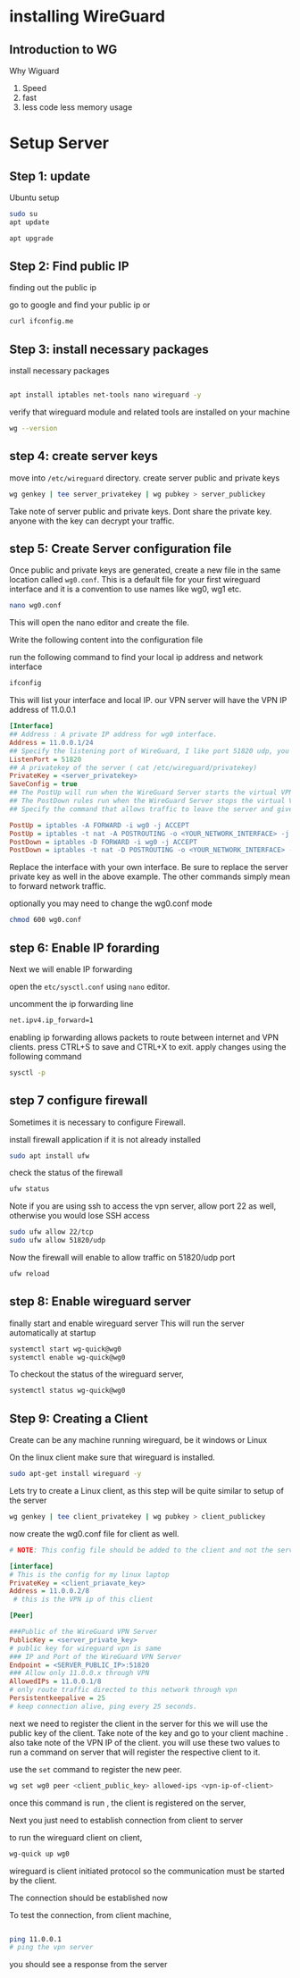# installing WireGuard


## Introduction to WG
Why Wiguard

1. Speed
2. fast
3. less code less memory usage


# Setup Server

## Step 1: update
Ubuntu setup

```bash
sudo su
apt update

apt upgrade
```

## Step 2: Find public IP

finding out the public ip



go to google and find your public ip or 
```bash
curl ifconfig.me
```




## Step 3: install necessary packages

install necessary packages


```bash

apt install iptables net-tools nano wireguard -y
```

verify that wireguard module and related tools are installed on your machine

```bash
wg --version
```

## step 4: create server keys
move into `/etc/wireguard` directory. 
create server public and private keys

```bash
wg genkey | tee server_privatekey | wg pubkey > server_publickey
```

Take note of server public and private keys. Dont share the private key. anyone with the key can decrypt your traffic. 


## step 5: Create Server configuration file
Once public and private keys are generated, create a new file in the same location called `wg0.conf`. This is a default file for your first wireguard interface and it is a convention to use names like wg0, wg1 etc. 

```bash
nano wg0.conf
```
This will open the nano editor and create the file. 

Write the following content into the configuration file  

run the following command to find your local ip address and network interface

```bash
ifconfig
```
This will list your interface and local IP.
our VPN server will have the VPN IP address of 11.0.0.1
```ini
[Interface]
## Address : A private IP address for wg0 interface.
Address = 11.0.0.1/24
## Specify the listening port of WireGuard, I like port 51820 udp, you can change it.
ListenPort = 51820
## A privatekey of the server ( cat /etc/wireguard/privatekey)
PrivateKey = <server_privatekey>
SaveConfig = true
## The PostUp will run when the WireGuard Server starts the virtual VPN tunnel.
## The PostDown rules run when the WireGuard Server stops the virtual VPN tunnel.
## Specify the command that allows traffic to leave the server and give the VPN clients access to the Internet. 

PostUp = iptables -A FORWARD -i wg0 -j ACCEPT
PostUp = iptables -t nat -A POSTROUTING -o <YOUR_NETWORK_INTERFACE> -j MASQUERADE
PostDown = iptables -D FORWARD -i wg0 -j ACCEPT
PostDown = iptables -t nat -D POSTROUTING -o <YOUR_NETWORK_INTERFACE> -j MASQUERAD

```


Replace the interface with your own interface. 
Be sure to replace the server private key as well in the above example. 
The other commands simply mean to forward network traffic.

optionally you may need to change the wg0.conf mode


```bash
chmod 600 wg0.conf
```


## step 6: Enable IP forarding
Next we will enable IP forwarding



open the `etc/sysctl.conf` using `nano` editor. 


uncomment the ip forwarding line
```bash
net.ipv4.ip_forward=1
```

enabling ip forwarding allows packets to route between internet and VPN clients. 
press CTRL+S to save and CTRL+X to exit.
apply changes using the following command
```bash
sysctl -p
```
## step 7 configure firewall

Sometimes it is necessary to configure Firewall. 

install firewall application if it is not already installed

```bash
sudo apt install ufw
```

check the status of the firewall

```bash
ufw status
```


Note if you are using ssh to access the vpn server, allow port 22 as well, otherwise you would lose SSH access

```bash
sudo ufw allow 22/tcp
sudo ufw allow 51820/udp
```


Now the firewall will enable to allow traffic on 51820/udp port

```bash
ufw reload
```


## step 8: Enable wireguard server

finally start and enable wireguard server
This will run the server automatically at startup


```bash
systemctl start wg-quick@wg0
systemctl enable wg-quick@wg0
```

To checkout the status of the wireguard server, 

```bash
systemctl status wg-quick@wg0
```



## Step 9: Creating a Client

Create can be any machine running wireguard, be it windows or Linux

On the linux client make sure that wireguard is installed.
```bash
sudo apt-get install wireguard -y
```


Lets try to create a Linux client, as this step will be quite similar to setup of the server


```bash
wg genkey | tee client_privatekey | wg pubkey > client_publickey
```

now create the wg0.conf file for client as well.

```ini
# NOTE: This config file should be added to the client and not the server

[interface]
# This is the config for my linux laptop
PrivateKey = <client_priavate_key>
Address = 11.0.0.2/8
 # this is the VPN ip of this client

[Peer]

###Public of the WireGuard VPN Server
PublicKey = <server_private_key>
# public key for wireguard vpn is same
### IP and Port of the WireGuard VPN Server
Endpoint = <SERVER_PUBLIC_IP>:51820
### Allow only 11.0.0.x through VPN
AllowedIPs = 11.0.0.1/8
# only route traffic directed to this network through vpn
Persistentkeepalive = 25
# keep connection alive, ping every 25 seconds. 
```

next we need to register the client in the server
for this we will use the public key of the client. Take note of the key and go to your client machine .
also take note of the VPN IP of the client. 
you will use these two values to run a command on server that will register the respective client to it. 

use the `set` command to register the new peer.

```bash
wg set wg0 peer <client_public_key> allowed-ips <vpn-ip-of-client>
```

once this command is run , the client is registered on the server,

Next you just need to establish connection from client to server

to run the wireguard client on client,

```bash
wg-quick up wg0
```


wireguard is client initiated protocol so the communication must be started by the client. 

The connection should be established now

To test the connection, from client machine, 
```bash

ping 11.0.0.1 
# ping the vpn server
```
you should see a response from the server

